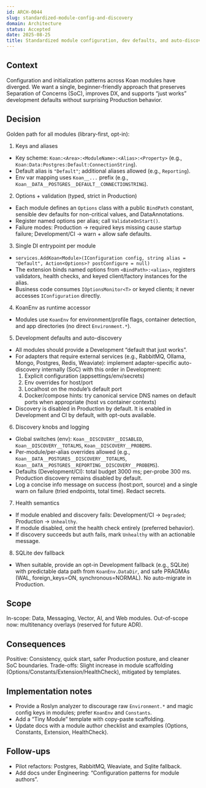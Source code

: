 ```yaml
---
id: ARCH-0044
slug: standardized-module-config-and-discovery
domain: Architecture
status: Accepted
date: 2025-08-25
title: Standardized module configuration, dev defaults, and auto-discovery
---
```


## Context

Configuration and initialization patterns across Koan modules have diverged. We want a single, beginner-friendly approach that preserves Separation of Concerns (SoC), improves DX, and supports “just works” development defaults without surprising Production behavior.

## Decision

Golden path for all modules (library-first, opt-in):

1) Keys and aliases
- Key scheme: `Koan:<Area>:<ModuleName>:<Alias>:<Property>` (e.g., `Koan:Data:Postgres:Default:ConnectionString`).
- Default alias is `"Default"`; additional aliases allowed (e.g., `Reporting`).
- Env var mapping uses `Koan__...` prefix (e.g., `Koan__DATA__POSTGRES__DEFAULT__CONNECTIONSTRING`).

2) Options + validation (typed, strict in Production)
- Each module defines an `Options` class with a public `BindPath` constant, sensible dev defaults for non-critical values, and DataAnnotations.
- Register named options per alias; call `ValidateOnStart()`.
- Failure modes: Production → required keys missing cause startup failure; Development/CI → warn + allow safe defaults.

3) Single DI entrypoint per module
- `services.AddKoan<Module>(IConfiguration config, string alias = "Default", Action<Options>? postConfigure = null)`
- The extension binds named options from `<BindPath>:<alias>`, registers validators, health checks, and keyed client/factory instances for the alias.
- Business code consumes `IOptionsMonitor<T>` or keyed clients; it never accesses `IConfiguration` directly.

4) KoanEnv as runtime accessor
- Modules use `KoanEnv` for environment/profile flags, container detection, and app directories (no direct `Environment.*`).

5) Development defaults and auto-discovery
- All modules should provide a Development “default that just works”.
- For adapters that require external services (e.g., RabbitMQ, Ollama, Mongo, Postgres, Redis, Weaviate): implement adapter-specific auto-discovery internally (SoC) with this order in Development:
  1) Explicit configuration (appsettings/env/secrets)
  2) Env overrides for host/port
  3) Localhost on the module’s default port
  4) Docker/compose hints: try canonical service DNS names on default ports when appropriate (host vs container contexts)
- Discovery is disabled in Production by default. It is enabled in Development and CI by default, with opt-outs available.

6) Discovery knobs and logging
- Global switches (env): `Koan__DISCOVERY__DISABLED`, `Koan__DISCOVERY__TOTALMS`, `Koan__DISCOVERY__PROBEMS`.
- Per-module/per-alias overrides allowed (e.g., `Koan__DATA__POSTGRES__DISCOVERY__TOTALMS`, `Koan__DATA__POSTGRES__REPORTING__DISCOVERY__PROBEMS`).
- Defaults (Development/CI): total budget 3000 ms; per-probe 300 ms. Production discovery remains disabled by default.
- Log a concise info message on success (host:port, source) and a single warn on failure (tried endpoints, total time). Redact secrets.

7) Health semantics
- If module enabled and discovery fails: Development/CI → `Degraded`; Production → `Unhealthy`.
- If module disabled, omit the health check entirely (preferred behavior).
- If discovery succeeds but auth fails, mark `Unhealthy` with an actionable message.

8) SQLite dev fallback
- When suitable, provide an opt-in Development fallback (e.g., SQLite) with predictable data path from `KoanEnv.DataDir`, and safe PRAGMAs (WAL, foreign_keys=ON, synchronous=NORMAL). No auto-migrate in Production.

## Scope
In-scope: Data, Messaging, Vector, AI, and Web modules. Out-of-scope now: multitenancy overlays (reserved for future ADR).

## Consequences
Positive: Consistency, quick start, safer Production posture, and cleaner SoC boundaries.
Trade-offs: Slight increase in module scaffolding (Options/Constants/Extension/HealthCheck), mitigated by templates.

## Implementation notes
- Provide a Roslyn analyzer to discourage raw `Environment.*` and magic config keys in modules; prefer `KoanEnv` and `Constants`.
- Add a “Tiny Module” template with copy-paste scaffolding.
- Update docs with a module author checklist and examples (Options, Constants, Extension, HealthCheck).

## Follow-ups
- Pilot refactors: Postgres, RabbitMQ, Weaviate, and Sqlite fallback.
- Add docs under Engineering: “Configuration patterns for module authors”.
